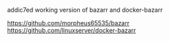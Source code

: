 addic7ed working version of bazarr and docker-bazarr

https://github.com/morpheus65535/bazarr
https://github.com/linuxserver/docker-bazarr

